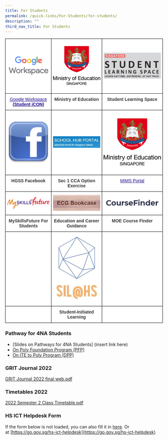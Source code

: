 ```yaml
---
title: For Students
permalink: /quick-links/For-Students/for-students/
description: ""
third_nav_title: For Students
---
```

<style type="text/css">
.tg  {border-collapse:collapse;border-spacing:0;margin:0px auto;}
.tg td{border-color:black;border-style:solid;border-width:1px;font-family:Arial, sans-serif;font-size:14px;
  overflow:hidden;padding:10px 5px;word-break:normal;}
.tg th{border-color:black;border-style:solid;border-width:1px;font-family:Arial, sans-serif;font-size:14px;
  font-weight:normal;overflow:hidden;padding:10px 5px;word-break:normal;}
.tg .tg-tlx9{background-color:#FFF;color:#333;text-align:center;vertical-align:top}
.tg .tg-apyk{background-color:#FFF;color:#333;font-weight:bold;text-align:center;vertical-align:top}
.tg .tg-2rp9{background-color:#FFF;color:#333;text-align:center;vertical-align:middle}
.tg .tg-0pyt{background-color:#FFF;color:#21088A;font-weight:bold;text-align:center;text-decoration:underline;vertical-align:top}
</style>
<table class="tg">
<tbody>
  <tr>
    <td class="tg-2rp9"><a href = "https://workspace.google.com/dashboard" target = "_self"> 
          <img src="/images/Google%20Workspace%20icon.png" 
     style="width:100%"></a></td>
    <td class="tg-2rp9"><a href = "https://www.moe.gov.sg/" target = "_self"> 
          <img src="/images/HGSS-MOE.png" 
     style="width:100%"></a></td>
    <td class="tg-2rp9"><a href = "https://vle.learning.moe.edu.sg/login" target = "_self"> 
          <img src="/images/SLS.jpeg" 
     style="width:100%"></a></td>
  </tr>
  <tr>
    <td class="tg-0pyt"><a href="https://workspace.google.com/dashboard"><span style="font-weight:500;text-decoration:underline;color:#21088A">Google Workspace</span></a> <br>(Student iCON)<br></td>
    <td class="tg-apyk">Ministry of Education</td>
    <td class="tg-apyk">Student Learning Space</td>
  </tr>
  <tr>
    <td class="tg-2rp9"><a href = "https://www.facebook.com/hougangsecondaryschool/" target = "_self"> 
          <img src="/images/FB.png" 
     style="width:100%"></a></td>
    <td class="tg-2rp9"><a href = "https://hougang.schoolhub.sg/" target = "_self"> 
          <img src="/images/SHP.jpeg" 
     style="width:100%"></a></td>
    <td class="tg-2rp9"><a href = "https://portal.mims.moe.gov.sg/idmdash/" target = "_self"> 
          <img src="/images/HGSS-MOE.png" 
     style="width:100%"></a></td>
  </tr>
  <tr>
    <td class="tg-apyk">HGSS Facebook</td>
    <td class="tg-apyk">Sec 1 CCA Option Exercise</td>
    <td class="tg-0pyt"><a href="https://portal.mims.moe.gov.sg/idmdash/"><span style="font-weight:500;text-decoration:underline;color:#21088A"> MIMS Portal</span></a><br></td>
  </tr>
  <tr>
    <td class="tg-2rp9"><a href = "https://www.myskillsfuture.gov.sg/content/student/en/secondary.html" target = "_self"> 
          <img src="/images/MSFLOGO.png" 
     style="width:100%"></a></td>
    <td class="tg-2rp9"><a href = "https://pubhtml5.com/bookcase/vhhu/" target = "_self"> 
          <img src="/images/ECGBOOKCASE.png" 
     style="width:100%"></a></td>
    <td class="tg-2rp9"><a href = "https://beta.moe.gov.sg/coursefinder/" target = "_self"> 
          <img src="/images/MOECOURSEFINDER.jpeg" 
     style="width:100%"></a></td>
  </tr>
  <tr>
    <td class="tg-apyk">MySkillsFuture For Students</td>
    <td class="tg-apyk">Education and Career Guidance</td>
    <td class="tg-apyk">MOE Course Finder</td>
  </tr>
  <tr>
    <td class="tg-2rp9"></td>
    <td class="tg-2rp9"><a href = "https://sites.google.com/view/hssil/home" target = "_self"> 
          <img src="/images/SIL%20logo.jpeg" 
     style="width:100%"></a></td>
    <td class="tg-2rp9"></td>
  </tr>
  <tr>
    <td class="tg-tlx9"></td>
    <td class="tg-apyk">Student-Initiated Learning</td>
    <td class="tg-tlx9"> </td>
  </tr>
</tbody>
</table>


### Pathway for 4NA Students

*   [Slides on Pathways for 4NA Students] (insert link here)
*   [On Poly Foundation Program (PFP)](https://pfp.polytechnic.edu.sg/PFP/pfp_application.html)
*   [On ITE to Poly Program (DPP)](https://www.ite.edu.sg/wps/portal/definitely-des/)

### GRIT Journal 2022

[GRIT Journal 2022 final web.pdf](/files/GRIT%20Journal%202022%20final%20web.pdf)

### Timetables 2022

[2022 Semester 2 Class Timetable.pdf](/files/2022%20Semester%202%20Class%20Timetable.pdf)

### HS ICT Helpdesk Form

If the form below is not loaded, you can also fill it in [here](https://form.gov.sg/5e411c92366d6a0011c76b50). Or at [https://go.gov.sg/hs-ict-helpdesk](https://go.gov.sg/hs-ict-helpdesk)